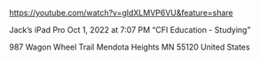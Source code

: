 https://youtube.com/watch?v=gIdXLMVP6VU&feature=share




Jack’s iPad Pro
Oct 1, 2022 at 7:07 PM
“CFI Education  - Studying”


987 Wagon Wheel Trail
Mendota Heights MN 55120
United States